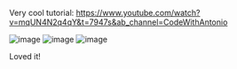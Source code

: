 Very cool tutorial: https://www.youtube.com/watch?v=mqUN4N2q4qY&t=7947s&ab_channel=CodeWithAntonio

![image](https://github.com/Kudzuya/netflix-clone/assets/120993792/059bdb4a-8a39-42ee-98d3-8666246ea26a)
![image](https://github.com/Kudzuya/netflix-clone/assets/120993792/7e813216-6bfc-4b09-a811-02d04592929c)
![image](https://github.com/Kudzuya/netflix-clone/assets/120993792/56d53d7f-9a24-460a-8311-7d71a9384ab6)

Loved it!
